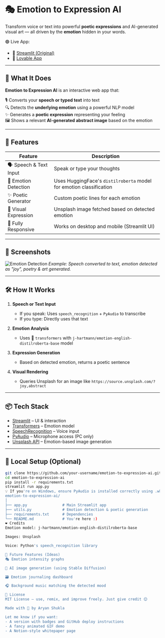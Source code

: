 # 🎭 Emotion to Expression AI

Transform voice or text into powerful **poetic expressions** and AI-generated visual art — all driven by the **emotion** hidden in your words.

🟢 Live App:  
- 🔗 [Streamlit (Original)](https://emotionai-dzjpecbetxzpyybquwlbqq.streamlit.app/)  
- 💖 [Lovable App](https://expressive-ai-poetry-verse.lovable.app/)

---

## 🧠 What It Does

**Emotion to Expression AI** is an interactive web app that:

🎙️ Converts your **speech or typed text** into text  
🔍 Detects the **underlying emotion** using a powerful NLP model  
✨ Generates a **poetic expression** representing your feeling  
🖼️ Shows a relevant **AI-generated abstract image** based on the emotion  

---

## 🌟 Features

| Feature | Description |
|--------|-------------|
| 🗣️ Speech & Text Input | Speak or type your thoughts |
| 🧠 Emotion Detection | Uses HuggingFace's `distilroberta` model for emotion classification |
| ✨ Poetic Generator | Custom poetic lines for each emotion |
| 🎨 Visual Expression | Unsplash image fetched based on detected emotion |
| 📱 Fully Responsive | Works on desktop and mobile (Streamlit UI) |

---

## 📸 Screenshots

![Emotion Detection]([https://i.imgur.com/y3CXyoU.png](https://w0.peakpx.com/wallpaper/33/736/HD-wallpaper-sky-stars-night-sky-beautiful-watercolor-background-beautiful-night-sky-night-sky-art-night-sky-painting-night-sky-drawing.jpg))
*Example: Speech converted to text, emotion detected as "joy", poetry & art generated.*

---

## 🛠️ How It Works

1. **Speech or Text Input**
   - If you speak: Uses `speech_recognition` + `PyAudio` to transcribe
   - If you type: Directly uses that text

2. **Emotion Analysis**
   - Uses 🤗 `transformers` with `j-hartmann/emotion-english-distilroberta-base` model

3. **Expression Generation**
   - Based on detected emotion, returns a poetic sentence

4. **Visual Rendering**
   - Queries Unsplash for an image like `https://source.unsplash.com/?joy,abstract`

---

## 📦 Tech Stack

- [Streamlit](https://streamlit.io/) – UI & interaction
- [Transformers](https://huggingface.co/transformers/) – Emotion model
- [SpeechRecognition](https://pypi.org/project/SpeechRecognition/) – Voice input
- [PyAudio](https://people.csail.mit.edu/hubert/pyaudio/) – Microphone access (PC only)
- [Unsplash API](https://unsplash.com/developers) – Emotion-based image generation

---

## 🔧 Local Setup (Optional)

```bash
git clone https://github.com/your-username/emotion-to-expression-ai.git
cd emotion-to-expression-ai
pip install -r requirements.txt
streamlit run app.py
💡 If you're on Windows, ensure PyAudio is installed correctly using .whl files if needed.
emotion-to-expression-ai/
│
├── app.py                # Main Streamlit app
├── utils.py              # Emotion detection & poetic generation
├── requirements.txt      # Dependencies
└── README.md             # You're here :)
❤️ Credits
Emotion model: j-hartmann/emotion-english-distilroberta-base

Images: Unsplash

Voice: Python's speech_recognition library

🚀 Future Features (Ideas)
🎭 Emotion intensity graphs

🎨 AI image generation (using Stable Diffusion)

🗃️ Emotion journaling dashboard

🎧 Background music matching the detected mood

📜 License
MIT License — use, remix, and improve freely. Just give credit 😊

Made with 💚 by Aryan Shukla

Let me know if you want:
- A version with badges and GitHub deploy instructions
- A fancy animated GIF demo
- A Notion-style whitepaper page
